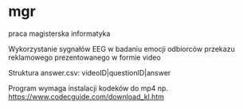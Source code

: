# mgr
praca magisterska informatyka

Wykorzystanie sygnałów EEG w badaniu emocji odbiorców przekazu reklamowego prezentowanego w formie video

Struktura answer.csv:
videoID|questionID|answer

Program wymaga instalacji kodeków do mp4 np. https://www.codecguide.com/download_kl.htm
